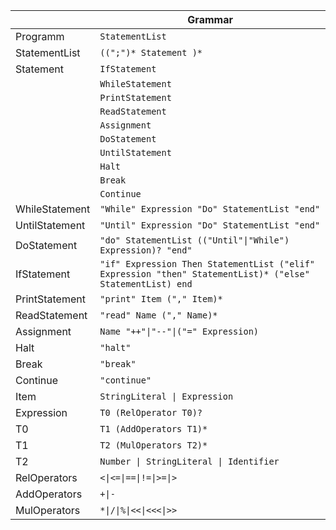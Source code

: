 

|                  |               Grammar     
 ----------------- | ---------------------------- 
| Programm	| `StatementList`           
| StatementList           | `((";")* Statement )*`            
| Statement           | `IfStatement` 
|| `WhileStatement` 
|| `PrintStatement `
|| `ReadStatement `
|| `Assignment `
|| `DoStatement `
|| `UntilStatement `
|| `Halt`
|| `Break`
|| `Continue`
|WhileStatement | `"While" Expression "Do" StatementList "end"`
|UntilStatement | `"Until" Expression "Do" StatementList "end"`
|DoStatement | `"do" StatementList (("Until"\|"While") Expression)? "end"`
|IfStatement | `"if" Expression Then StatementList ("elif" Expression "then" StatementList)* ("else" StatementList) end`
|PrintStatement | `"print" Item ("," Item)*`
|ReadStatement | `"read" Name ("," Name)*`
|Assignment| `Name "++"\|"--"\|("=" Expression)`
|Halt | `"halt"`
|Break| `"break"`
|Continue| `"continue"`
|Item|`StringLiteral \| Expression`
|Expression| `T0 (RelOperator T0)?`
|T0| `T1 (AddOperators T1)*`
|T1| `T2 (MulOperators T2)*`
|T2| `Number \| StringLiteral \| Identifier`
|RelOperators| `<\|<=\|==\|!=\|>=\|>`
|AddOperators| `+\|-`
|MulOperators| `*\|/\|%\|<<\|<<<\|>>`